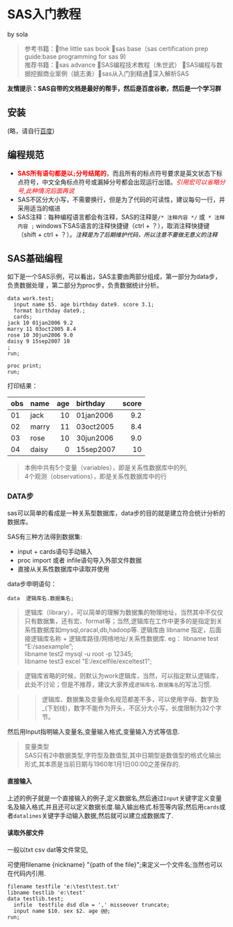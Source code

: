 # SAS入门教程
by sola
>参考书籍：:book:the little sas book :book:sas base（sas certification prep guide:base programming for sas 9)  
推荐书籍：:book:sas advance :book:SAS编程技术教程（朱世武）
:book:SAS编程与数据挖掘商业案例（姚志勇）:book:sas从入门到精通:book:深入解析SAS

**友情提示：SAS自带的文档是最好的帮手，然后是百度谷歌，然后是一个学习群**
## 安装
(略，请自行[百度][])

## 编程规范
*  **<font color='#ff0000'>SAS所有语句都是以`;`分号结尾的</font>**，而且所有的标点符号要求是英文状态下标点符号，中文全角标点符号或漏掉分号都会出现运行出错。*<font color='#ff0000'>引用宏可以省略分号,此种情况后面再说</font>*
* SAS不区分大小写，不需要换行，但是为了代码的可读性，建议每句一行，并采用适当的缩进
* SAS注释：每种编程语言都会有注释，SAS的注释是`/* 注释内容 */` 或` * 注释内容 ;` windows下SAS语言的注释快捷键（ctrl + ？），取消注释快捷键（shift + ctrl + ？）。<font color=#000000 size = 2>*注释是为了后期维护代码，所以注意不要做无意义的注释*</font>

## SAS基础编程

如下是一个SAS示例，可以看出，SAS主要由两部分组成，第一部分为data步，负责数据处理 ，第二部分为proc步，负责数据统计分析。

```sas
data work.test;
  input name $5. age birthday date9. score 3.1;
  format birthday date9.;
  cards;
jack 10 01jan2006 9.2
marry 11 03oct2005 8.4
rose 10 30jun2006 9.0
daisy 9 15sep2007 10
;
run;

proc print;
run;
```
打印结果：

|obs|name|age|birthday|score|
|:--|:---|--:|:-------|----:|
|01 |jack|10 |01jan2006|9.2|
|02 |marry|11|03oct2005|8.4|
|03|rose|10|30jun2006|9.0|
|04|daisy|0|15sep2007|10|

>本例中共有5个变量（variables），即是关系性数据库中的列,  
4个观测（observations），即是关系性数据库中的行


### DATA步

sas可以简单的看成是一种关系型数据库，data步的目的就是建立符合统计分析的数据库。

SAS有三种方法得到数据集:
+ input + cards语句手动输入
+ proc import 或者 infile语句导入外部文件数据
+ 直接从关系性数据库中读取并使用


data步申明语句：  
```
data  逻辑库名.数据集名;
```
>逻辑库（library），可以简单的理解为数据集的物理地址，当然其中不仅仅只有数据集，还有宏、format等；当然,逻辑库在工作中更多的是指定到关系性数据库如mysql,oracal,db,hadoop等.
逻辑库由 libname 指定，后面接逻辑库名称 + 逻辑库路径/网络地址/关系性数据库.
eg： libname test “E:/sasexample”;  
     libname test2 mysql -u root -p 12345;  
     libname test3 excel "E:/excelfile/exceltest1";    

>逻辑库省略的时候，则默认为work逻辑库，当然，可以指定默认逻辑库，此处不讨论；但是不推荐，建议大家养成`逻辑库名.数据集名`的写法习惯.

>>逻辑库、数据集及变量命名规范都差不多，可以使用字母、数字及_(下划线)，数字不能作为开头，不区分大小写，长度限制为32个字节。

然后用Input指明输入变量名,变量输入格式,变量输入方式等信息.

>变量类型  
SAS只有2中数据类型,字符型及数值型,其中日期型是数值型的格式化输出形式,其本质是当前日期与1960年1月1日00:00之差保存的.

#### 直接输入
上述的例子就是一个直接输入的例子,定义数据名,然后通过`Input`关键字定义变量名及输入格式,并且还可以定义数据长度.输入输出格式.标签等内容;然后用`cards`或者`datalines`关键字手动输入数据,然后就可以建立成数据库了.

#### 读取外部文件
一般以txt csv dat等文件常见,

可使用filename {nickname} "{path of the file}";来定义一个文件名;当然也可以在代码内引用.

```
filename testfile 'e:\test\test.txt'
libname testlib 'e:\test'
data testlib.test;
  infile  testfile dsd dlm = ',' misseover truncate;
  input name $10. sex $2. age @@;
run;

```


[百度]: http://baidu.com
